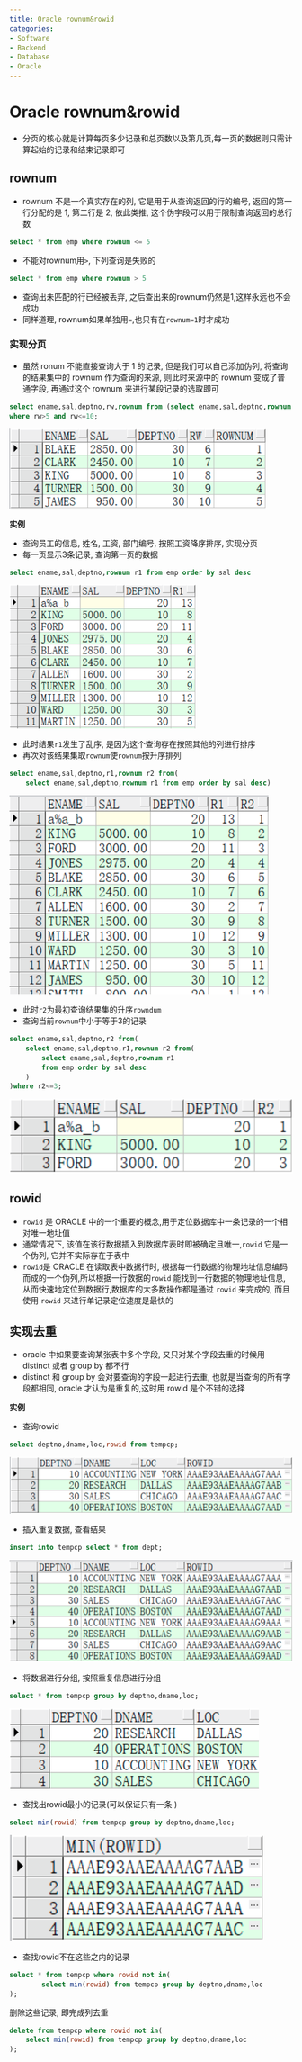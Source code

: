 ```yaml
---
title: Oracle rownum&rowid
categories:
- Software
- Backend
- Database
- Oracle
---
```

# Oracle rownum&rowid

- 分页的核心就是计算每页多少记录和总页数以及第几页,每一页的数据则只需计算起始的记录和结束记录即可

## rownum

- rownum 不是一个真实存在的列, 它是用于从查询返回的行的编号, 返回的第一行分配的是 1, 第二行是 2, 依此类推, 这个伪字段可以用于限制查询返回的总行数

```sql
select * from emp where rownum <= 5
```

- 不能对rownum用`>`, 下列查询是失败的

```sql
select * from emp where rownum > 5
```

- 查询出未匹配的行已经被丢弃, 之后查出来的rownum仍然是1,这样永远也不会成功
- 同样道理, rownum如果单独用`=`,也只有在`rownum=1`时才成功

### 实现分页

- 虽然 ronum 不能直接查询大于 1 的记录, 但是我们可以自己添加伪列, 将查询的结果集中的 rownum 作为查询的来源, 则此时来源中的 rownum 变成了普通字段, 再通过这个 rownum 来进行某段记录的选取即可

```sql
select ename,sal,deptno,rw,rownum from (select ename,sal,deptno,rownum rw from emp)
where rw>5 and rw<=10;
```

<img src="https://raw.githubusercontent.com/LuShan123888/Files/main/Pictures/2020-12-10-image-20201019112139977.png" alt="image-20201019112139977" style="zoom:50%;" />

**实例**

- 查询员工的信息, 姓名, 工资, 部门编号, 按照工资降序排序, 实现分页
- 每一页显示3条记录, 查询第一页的数据

```sql
select ename,sal,deptno,rownum r1 from emp order by sal desc
```

<img src="https://raw.githubusercontent.com/LuShan123888/Files/main/Pictures/2020-12-10-image-20201019113234148.png" alt="image-20201019113234148" style="zoom: 67%;" />

- 此时结果`r1`发生了乱序, 是因为这个查询存在按照其他的列进行排序
- 再次对该结果集取`rownum`使`rownum`按升序排列

```sql
select ename,sal,deptno,r1,rownum r2 from(
	select ename,sal,deptno,rownum r1 from emp order by sal desc)
```

<img src="https://raw.githubusercontent.com/LuShan123888/Files/main/Pictures/2020-12-10-2020-11-06-image-20201019113330065.png" alt="image-20201019113330065" style="zoom:50%;" />

- 此时`r2`为最初查询结果集的升序`rowndum`
- 查询当前`rownum`中小于等于3的记录

```sql
select ename,sal,deptno,r2 from(
	select ename,sal,deptno,r1,rownum r2 from(
		select ename,sal,deptno,rownum r1
		from emp order by sal desc
	)
)where r2<=3;
```

<img src="https://raw.githubusercontent.com/LuShan123888/Files/main/Pictures/2020-12-10-2020-11-06-image-20201019113411210.png" alt="image-20201019113411210" style="zoom:50%;" />

## rowid

- `rowid` 是 ORACLE 中的一个重要的概念,用于定位数据库中一条记录的一个相对唯一地址值
- 通常情况下, 该值在该行数据插入到数据库表时即被确定且唯一,`rowid` 它是一个伪列, 它并不实际存在于表中
- `rowid`是 ORACLE 在读取表中数据行时, 根据每一行数据的物理地址信息编码而成的一个伪列,所以根据一行数据的`rowid` 能找到一行数据的物理地址信息,从而快速地定位到数据行,数据库的大多数操作都是通过 `rowid` 来完成的, 而且使用 `rowid` 来进行单记录定位速度是最快的

## 实现去重

- oracle 中如果要查询某张表中多个字段, 又只对某个字段去重的时候用 distinct 或者 group by 都不行
- distinct 和 group by 会对要查询的字段一起进行去重, 也就是当查询的所有字段都相同, oracle 才认为是重复的,这时用 rowid 是个不错的选择

**实例**

- 查询rowid

```sql
select deptno,dname,loc,rowid from tempcp;
```

<img src="https://raw.githubusercontent.com/LuShan123888/Files/main/Pictures/2020-12-10-image-20201019132935238.png" alt="image-20201019132935238" style="zoom:50%;" />

- 插入重复数据, 查看结果

```sql
insert into tempcp select * from dept;
```

<img src="https://raw.githubusercontent.com/LuShan123888/Files/main/Pictures/2020-12-10-image-20201019133113356.png" alt="image-20201019133113356" style="zoom:50%;" />

- 将数据进行分组, 按照重复信息进行分组

```sql
select * from tempcp group by deptno,dname,loc;
```

<img src="https://raw.githubusercontent.com/LuShan123888/Files/main/Pictures/2020-12-10-image-20201019133351902.png" alt="image-20201019133351902" style="zoom:50%;" />

- 查找出rowid最小的记录(可以保证只有一条 )

```sql
select min(rowid) from tempcp group by deptno,dname,loc;
```

<img src="https://raw.githubusercontent.com/LuShan123888/Files/main/Pictures/2020-12-10-image-20201019133505973.png" alt="image-20201019133505973" style="zoom:50%;" />

- 查找rowid不在这些之内的记录

```sql
select * from tempcp where rowid not in(
    	select min(rowid) from tempcp group by deptno,dname,loc
);
```

删除这些记录,  即完成列去重

```sql
delete from tempcp where rowid not in(
	select min(rowid) from tempcp group by deptno,dname,loc
);
```

